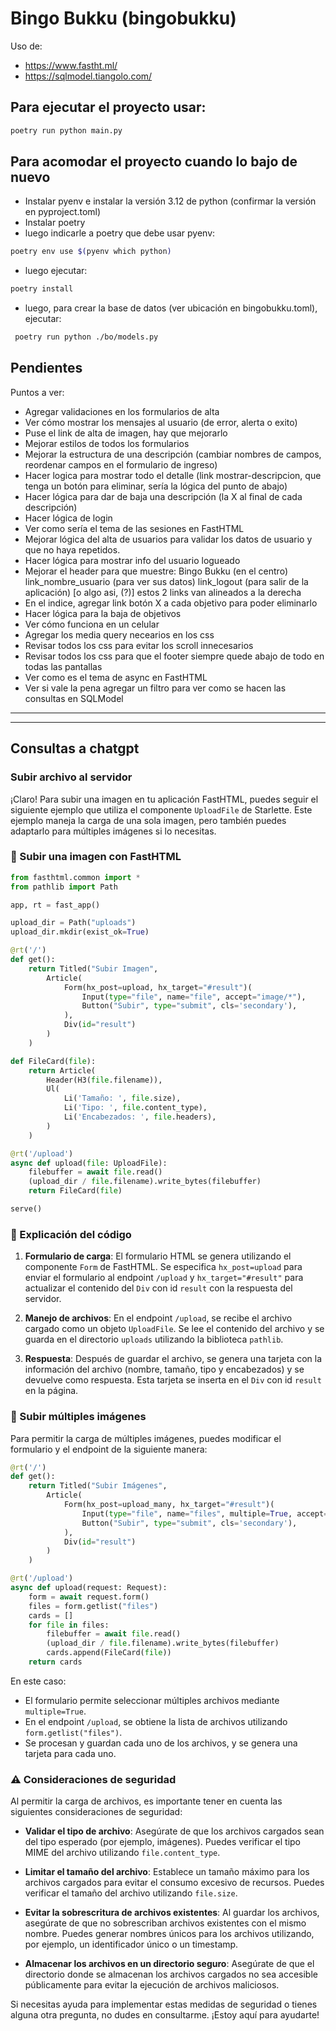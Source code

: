 # Bingo Bukku (bingobukku)

Uso de:

* <https://www.fastht.ml/>
* <https://sqlmodel.tiangolo.com/>


## Para ejecutar el proyecto usar:

```bash
poetry run python main.py
```

## Para acomodar el proyecto cuando lo bajo de nuevo

- Instalar pyenv e instalar la versión 3.12 de python (confirmar la versión en pyproject.toml)
- Instalar poetry
- luego indicarle a poetry que debe usar pyenv:

```bash
poetry env use $(pyenv which python)
```
 - luego ejecutar:

 ```bash
 poetry install
 ```
 - luego, para crear la base de datos (ver ubicación en bingobukku.toml), ejecutar:

```bash
 poetry run python ./bo/models.py
 ```

## Pendientes

Puntos a ver:

* Agregar validaciones en los formularios de alta
* Ver cómo mostrar los mensajes al usuario (de error, alerta o exito)
* Puse el link de alta de imagen, hay que mejorarlo
* Mejorar estilos de todos los formularios
* Mejorar la estructura de una descripción (cambiar nombres de campos, reordenar campos en el formulario de ingreso)
* Hacer logica para mostrar todo el detalle (link mostrar-descripcion, que tenga un botón para eliminar, sería la lógica del punto de abajo)
* Hacer lógica para dar de baja una descripción (la X al final de cada descripción)
* Hacer lógica de login
* Ver como sería el tema de las sesiones en FastHTML
* Mejorar lógica del alta de usuarios para validar los datos de usuario y que no haya repetidos.
* Hacer lógica para mostrar info del usuario logueado
* Mejorar el header para que muestre: Bingo Bukku (en el centro) link_nombre_usuario (para ver sus datos) link_logout (para salir de la aplicación) [o algo asi, (?)] estos 2 links van alineados a la derecha
* En el indice, agregar link botón X a cada objetivo para poder eliminarlo
* Hacer lógica para la baja de objetivos
* Ver cómo funciona en un celular
* Agregar los media query necearios en los css
* Revisar todos los css para evitar los scroll innecesarios
* Revisar todos los css para que el footer siempre quede abajo de todo en todas las pantallas
* Ver como es el tema de async en FastHTML
* Ver si vale la pena agregar un filtro para ver como se hacen las consultas en SQLModel

---
---

## Consultas a chatgpt

### Subir archivo al servidor

¡Claro! Para subir una imagen en tu aplicación FastHTML, puedes seguir el siguiente ejemplo que utiliza el componente `UploadFile` de Starlette. Este ejemplo maneja la carga de una sola imagen, pero también puedes adaptarlo para múltiples imágenes si lo necesitas.

### 📁 Subir una imagen con FastHTML

```python
from fasthtml.common import *
from pathlib import Path

app, rt = fast_app()

upload_dir = Path("uploads")
upload_dir.mkdir(exist_ok=True)

@rt('/')
def get():
    return Titled("Subir Imagen",
        Article(
            Form(hx_post=upload, hx_target="#result")(
                Input(type="file", name="file", accept="image/*"),
                Button("Subir", type="submit", cls='secondary'),
            ),
            Div(id="result")
        )
    )

def FileCard(file):
    return Article(
        Header(H3(file.filename)),
        Ul(
            Li('Tamaño: ', file.size),
            Li('Tipo: ', file.content_type),
            Li('Encabezados: ', file.headers),
        )
    )

@rt('/upload')
async def upload(file: UploadFile):
    filebuffer = await file.read()
    (upload_dir / file.filename).write_bytes(filebuffer)
    return FileCard(file)

serve()
```

### 📝 Explicación del código

1. **Formulario de carga**: El formulario HTML se genera utilizando el componente `Form` de FastHTML. Se especifica `hx_post=upload` para enviar el formulario al endpoint `/upload` y `hx_target="#result"` para actualizar el contenido del `Div` con id `result` con la respuesta del servidor.

2. **Manejo de archivos**: En el endpoint `/upload`, se recibe el archivo cargado como un objeto `UploadFile`. Se lee el contenido del archivo y se guarda en el directorio `uploads` utilizando la biblioteca `pathlib`.

3. **Respuesta**: Después de guardar el archivo, se genera una tarjeta con la información del archivo (nombre, tamaño, tipo y encabezados) y se devuelve como respuesta. Esta tarjeta se inserta en el `Div` con id `result` en la página.

### 📂 Subir múltiples imágenes

Para permitir la carga de múltiples imágenes, puedes modificar el formulario y el endpoint de la siguiente manera:

```python
@rt('/')
def get():
    return Titled("Subir Imágenes",
        Article(
            Form(hx_post=upload_many, hx_target="#result")(
                Input(type="file", name="files", multiple=True, accept="image/*"),
                Button("Subir", type="submit", cls='secondary'),
            ),
            Div(id="result")
        )
    )

@rt('/upload')
async def upload(request: Request):
    form = await request.form()
    files = form.getlist("files")
    cards = []
    for file in files:
        filebuffer = await file.read()
        (upload_dir / file.filename).write_bytes(filebuffer)
        cards.append(FileCard(file))
    return cards
```

En este caso:

* El formulario permite seleccionar múltiples archivos mediante `multiple=True`.
* En el endpoint `/upload`, se obtiene la lista de archivos utilizando `form.getlist("files")`.
* Se procesan y guardan cada uno de los archivos, y se genera una tarjeta para cada uno.

### ⚠️ Consideraciones de seguridad

Al permitir la carga de archivos, es importante tener en cuenta las siguientes consideraciones de seguridad:

* **Validar el tipo de archivo**: Asegúrate de que los archivos cargados sean del tipo esperado (por ejemplo, imágenes). Puedes verificar el tipo MIME del archivo utilizando `file.content_type`.

* **Limitar el tamaño del archivo**: Establece un tamaño máximo para los archivos cargados para evitar el consumo excesivo de recursos. Puedes verificar el tamaño del archivo utilizando `file.size`.

* **Evitar la sobrescritura de archivos existentes**: Al guardar los archivos, asegúrate de que no sobrescriban archivos existentes con el mismo nombre. Puedes generar nombres únicos para los archivos utilizando, por ejemplo, un identificador único o un timestamp.

* **Almacenar los archivos en un directorio seguro**: Asegúrate de que el directorio donde se almacenan los archivos cargados no sea accesible públicamente para evitar la ejecución de archivos maliciosos.

Si necesitas ayuda para implementar estas medidas de seguridad o tienes alguna otra pregunta, no dudes en consultarme. ¡Estoy aquí para ayudarte!
